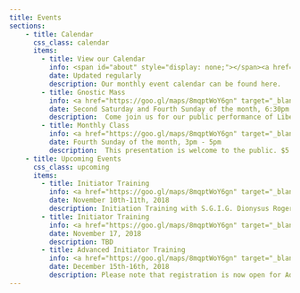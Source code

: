 ```yaml
---
title: Events
sections:
    - title: Calendar
      css_class: calendar
      items:
        - title: View our Calendar
          info: <span id="about" style="display: none;"></span><a href="https://calendar.google.com/calendar/embed?src=cruxansata.oto%40gmail.com&ctz=America/Denver" target="_blank">Google Calendar</a>
          date: Updated regularly
          description: Our monthly event calendar can be found here.
        - title: Gnostic Mass
          info: <a href="https://goo.gl/maps/8mqptWoY6gn" target="_blank">305 S Kipling St, Lakewood, CO</a>
          date: Second Saturday and Fourth Sunday of the month, 6:30pm - 9pm
          description:  Come join us for our public performance of Liber XV, The Gnostic Mass. This ritual is the central rite, both public and private, of the Ordo Templi Orientis. It is a participatory ritual, meaning that all attendees are expected to take part. The full script of the ritual can be found <a href="http://lib.oto-usa.org/libri/liber0015.html" target="_blank">here</a>.</p><p>We will begin at 7:00, so we ask that everyone arrives between 6:30 and 6:45 in order to be included in the headcount.
        - title: Monthly Class
          info: <a href="https://goo.gl/maps/8mqptWoY6gn" target="_blank">305 S Kipling St, Lakewood, CO</a>
          date: Fourth Sunday of the month, 3pm - 5pm
          description:  This presentation is welcome to the public. $5 donation suggested. 3pm arrival with a 3:30pm start time. 
    - title: Upcoming Events
      css_class: upcoming
      items:
        - title: Initiator Training
          info: <a href="https://goo.gl/maps/8mqptWoY6gn" target="_blank">305 S Kipling St, Lakewood, CO</a>
          date: November 10th-11th, 2018
          description: Initiation Training with S.G.I.G. Dionysus Rogers - Initiates of I&deg; and II&deg; may attend up to their current degree at the cost of $5 per degree (Minerval and I&deg; will cost $10, Minerval, I&deg; and II&deg; will cost $15). Cost will be $25 for III&deg;+.
        - title: Initiator Training
          info: <a href="https://goo.gl/maps/8mqptWoY6gn" target="_blank">305 S Kipling St, Lakewood, CO</a>
          date: November 17, 2018
          description: TBD
        - title: Advanced Initiator Training
          info: <a href="https://goo.gl/maps/8mqptWoY6gn" target="_blank">Denver, CO</a>
          date: December 15th-16th, 2018
          description: Please note that registration is now open for Advanced Initiation Training to be held December 15-16 in the Valley of Denver, CO. All dues-current O.T.O. initiates who hold the Third Degree are welcome to attend. Space is limited, so early registration is highly recommended.</p><p>For more information go to <a href="http://ait.oto-usa.org/" target="_blank">http://ait.oto-usa.org/</a>
---
```

